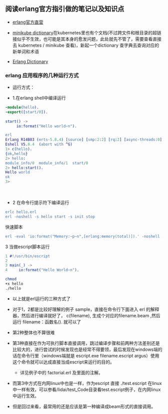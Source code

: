 ## 阅读erlang官方指引做的笔记以及知识点

- [erlang官方直营](https://www.erlang.org/doc/efficiency_guide/introduction.html)


- [minikube dictionary](../../kubernetes/minikube/dictionary.md)在kubernetes里也有个文档(不过跨文件和根目录的超链接似乎不生效，也可能是其本身的愈发问题，此处就先不管了，需要查看直接 去  kubernetes / minikube 查看)，新起一个dictionary 查字典去查询对应的新单词和术语

- [Erlang Dictionary](Dictionary.md)


### erlang 应用程序的几种运行方式

-	运行方式：

-	1.在erlang shell中编译运行

```erlang
-module(hello).
-export([start/0]).
 
start() ->
     io:format("Hello world~n").
```

```erlang
erl 
Erlang R14B03 (erts-5.8.4) [source] [smp:2:2] [rq:2] [async-threads:0] [hipe] [kernel-poll:false]
Eshell V5.8.4  (abort with ^G) 
1> c(hello). 
{ok,hello} 
2> hello: 
module_info/0  module_info/1  start/0
2> hello:start(). 
Hello world 
ok 
3> 
```
　
- 2 在命令行提示符下编译运行

```erlang
erlc hello.erl 
erl -noshell -s hello start -s init stop

```
快速脚本
```erlang
erl -eval 'io:format("Memory:~p~n",[erlang:memory(total)]).' -noshell -s init stop
```
3 当做escript脚本运行

```erlang
1 #!/usr/bin/escript
2 
3 main(_) ->
4     io:format("Hello World~n").


```

```bash
chmod 
+x hello 
./hello
```

- 以上就是erl运行的三种方式了

- 对于1，2都是比较好理解的例子 sample，直接在命令行下面进入 erl 的解释器，然后进行编译就好了， c(filename), 生成个对应的filename.beam ,然后运行 filename：函数名(). 就可以了

- 第2种整体也不算很难

- 第3种直接在作为可执行脚本直接调用，跳过编译步骤和前两种方法差别还是比较大的，进行尝试的时候发现也是经常不得要领，最后发现在windows端的话在命令行里（windows端就是  escript.exe filename.escript argus）使用这个命令就可以达成直接当成escript来运行的目的。

	- 详见例子中的 factorial.erl 及里面的注解。

- 而第3中方式在内网linux中也是一样，作为escript 直接 ./test.escript 在linux中一样有效，可以参看/lidai/test_Code目录看test.escript例子，在内网linux中运行生效。

- 但是回过来看，最常用的还是应该是第一种编译成beam形式的直接调用。



